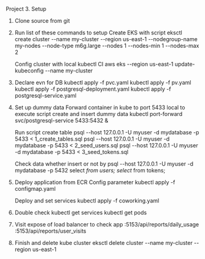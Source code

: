 Project 3. Setup

1. Clone source from git
2. Run list of these commands to setup
   Create EKS with script
   eksctl create cluster --name my-cluster --region us-east-1 --nodegroup-name my-nodes --node-type m6g.large --nodes 1 --nodes-min 1 --nodes-max 2

   Config cluster with local kubectl CI
   aws eks --region us-east-1 update-kubeconfig --name my-cluster

3. Declare evn for DB
   kubectl apply -f pvc.yaml
   kubectl apply -f pv.yaml
   kubectl apply -f postgresql-deployment.yaml
   kubectl apply -f postgresql-service.yaml

4. Set up dummy data
   Forward container in kube to port 5433 local to execute script create and insert dummy data
   kubectl port-forward svc/postgresql-service 5433:5432 &

   Run script create table
   psql --host 127.0.0.1 -U myuser -d mydatabase -p 5433 < 1_create_tables.sql
   psql --host 127.0.0.1 -U myuser -d mydatabase -p 5433 < 2_seed_users.sql
   psql --host 127.0.0.1 -U myuser -d mydatabase -p 5433 < 3_seed_tokens.sql

   Check data whether insert or not by
   psql --host 127.0.0.1 -U myuser -d mydatabase -p 5432
   select _from users;
   select_ from tokens;

5. Deploy application from ECR
   Config parameter
   kubectl apply -f configmap.yaml

   Deploy and set services
   kubectl apply -f coworking.yaml

6. Double check
   kubectl get services
   kubectl get pods

7. Visit expose of load balancer to check app
   <exposeELB link>:5153/api/reports/daily_usage
   <exposeELB link>:5153/api/reports/user_visits

8. Finish and delete kube cluster
   eksctl delete cluster --name my-cluster --region us-east-1
